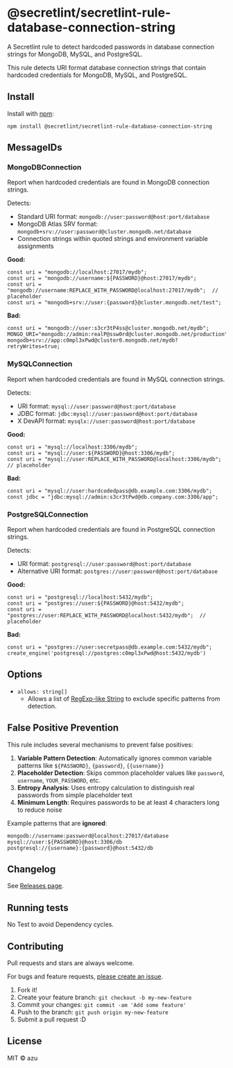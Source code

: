 # @secretlint/secretlint-rule-database-connection-string

A Secretlint rule to detect hardcoded passwords in database connection strings for MongoDB, MySQL, and PostgreSQL.

This rule detects URI format database connection strings that contain hardcoded credentials for MongoDB, MySQL, and PostgreSQL.

## Install

Install with [npm](https://www.npmjs.com/):

    npm install @secretlint/secretlint-rule-database-connection-string

## MessageIDs

### MongoDBConnection

Report when hardcoded credentials are found in MongoDB connection strings.

Detects:
- Standard URI format: `mongodb://user:password@host:port/database`
- MongoDB Atlas SRV format: `mongodb+srv://user:password@cluster.mongodb.net/database`
- Connection strings within quoted strings and environment variable assignments

**Good:**
```
const uri = "mongodb://localhost:27017/mydb";
const uri = "mongodb://username:${PASSWORD}@host:27017/mydb";
const uri = "mongodb://username:REPLACE_WITH_PASSWORD@localhost:27017/mydb";  // placeholder
const uri = "mongodb+srv://user:{password}@cluster.mongodb.net/test";
```

**Bad:**
```
const uri = "mongodb://user:s3cr3tP4ss@cluster.mongodb.net/mydb";
MONGO_URI="mongodb://admin:realP@ssw0rd@cluster.mongodb.net/production";
mongodb+srv://app:c0mpl3xPwd@cluster0.mongodb.net/mydb?retryWrites=true;
```

### MySQLConnection

Report when hardcoded credentials are found in MySQL connection strings.

Detects:
- URI format: `mysql://user:password@host:port/database`
- JDBC format: `jdbc:mysql://user:password@host:port/database`
- X DevAPI format: `mysqlx://user:password@host:port/database`

**Good:**
```
const uri = "mysql://localhost:3306/mydb";
const uri = "mysql://user:${PASSWORD}@host:3306/mydb";
const uri = "mysql://user:REPLACE_WITH_PASSWORD@localhost:3306/mydb";  // placeholder
```

**Bad:**
```
const uri = "mysql://user:hardcodedpass@db.example.com:3306/mydb";
const jdbc = "jdbc:mysql://admin:s3cr3tPwd@db.company.com:3306/app";
```

### PostgreSQLConnection

Report when hardcoded credentials are found in PostgreSQL connection strings.

Detects:
- URI format: `postgresql://user:password@host:port/database`
- Alternative URI format: `postgres://user:password@host:port/database`

**Good:**
```
const uri = "postgresql://localhost:5432/mydb";
const uri = "postgres://user:${PASSWORD}@host:5432/mydb";
const uri = "postgres://user:REPLACE_WITH_PASSWORD@localhost:5432/mydb";  // placeholder
```

**Bad:**
```
const uri = "postgres://user:secretpass@db.example.com:5432/mydb";
create_engine('postgresql://postgres:c0mpl3xPwd@host:5432/mydb')
```

## Options

- `allows: string[]`
    - Allows a list of [RegExp-like String](https://github.com/textlint/regexp-string-matcher#regexp-like-string) to exclude specific patterns from detection.

## False Positive Prevention

This rule includes several mechanisms to prevent false positives:

1. **Variable Pattern Detection**: Automatically ignores common variable patterns like `${PASSWORD}`, `{password}`, `{{username}}`
2. **Placeholder Detection**: Skips common placeholder values like `password`, `username`, `YOUR_PASSWORD`, etc.
3. **Entropy Analysis**: Uses entropy calculation to distinguish real passwords from simple placeholder text
4. **Minimum Length**: Requires passwords to be at least 4 characters long to reduce noise

Example patterns that are **ignored**:
```
mongodb://username:password@localhost:27017/database
mysql://user:${PASSWORD}@host:3306/db
postgresql://{username}:{password}@host:5432/db
```

## Changelog

See [Releases page](https://github.com/secretlint/secretlint/releases).

## Running tests

No Test to avoid Dependency cycles.

## Contributing

Pull requests and stars are always welcome.

For bugs and feature requests, [please create an issue](https://github.com/secretlint/secretlint/issues).

1. Fork it!
2. Create your feature branch: `git checkout -b my-new-feature`
3. Commit your changes: `git commit -am 'Add some feature'`
4. Push to the branch: `git push origin my-new-feature`
5. Submit a pull request :D

## License

MIT © azu
